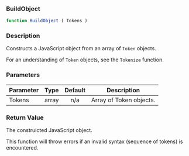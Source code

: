 <!-- api/BuildObject.md -->

### BuildObject

```js
function BuildObject ( Tokens )
```

### Description

Constructs a JavaScript object from an array of `Token` objects.

For an understanding of `Token` objects, see the `Tokenize` function.


### Parameters

| Parameter	| Type     	| Default 	| Description	|
|-----------|:--------:	|:-------:	|-------------	|
| Tokens	| array 	| n/a     	| Array of Token objects. |


### Return Value

The construicted JavaScript object.

This function will throw errors if an invalid syntax (sequence of tokens) is encountered.

